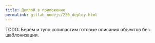 ```yaml
---
title: Деплой в приложение
permalink: gitlab_nodejs/220_deploy.html
---
```


TODO: Берём и тупо копипастим готовые описания объектов без шаблонизации.

<div id="go-forth-button">
    <go-forth url="210_cluster.html" label="Сборка" framework="{{ page.label_framework }}" ci="{{ page.label_ci }}" guide-code="{{ page.guide_code }}" base-url="{{ site.baseurl }}"></go-forth>
</div>
